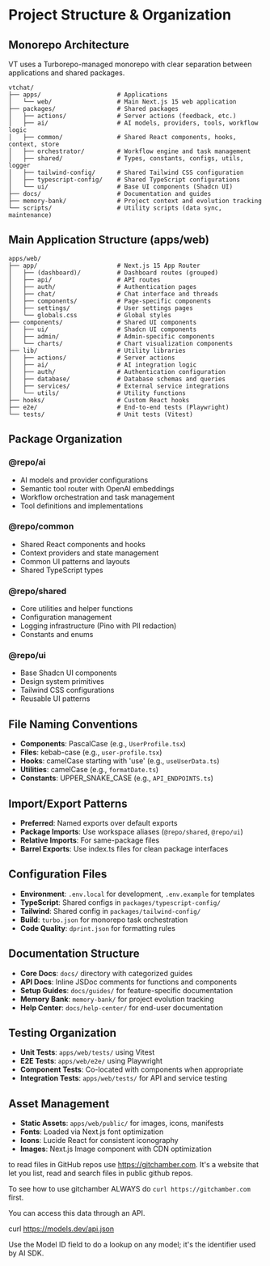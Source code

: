 # Project Structure & Organization

## Monorepo Architecture

VT uses a Turborepo-managed monorepo with clear separation between applications and shared packages.

```
vtchat/
├── apps/                     # Applications
│   └── web/                  # Main Next.js 15 web application
├── packages/                 # Shared packages
│   ├── actions/              # Server actions (feedback, etc.)
│   ├── ai/                   # AI models, providers, tools, workflow logic
│   ├── common/               # Shared React components, hooks, context, store
│   ├── orchestrator/         # Workflow engine and task management
│   ├── shared/               # Types, constants, configs, utils, logger
│   ├── tailwind-config/      # Shared Tailwind CSS configuration
│   ├── typescript-config/    # Shared TypeScript configurations
│   └── ui/                   # Base UI components (Shadcn UI)
├── docs/                     # Documentation and guides
├── memory-bank/              # Project context and evolution tracking
└── scripts/                  # Utility scripts (data sync, maintenance)
```

## Main Application Structure (apps/web)

```
apps/web/
├── app/                      # Next.js 15 App Router
│   ├── (dashboard)/          # Dashboard routes (grouped)
│   ├── api/                  # API routes
│   ├── auth/                 # Authentication pages
│   ├── chat/                 # Chat interface and threads
│   ├── components/           # Page-specific components
│   ├── settings/             # User settings pages
│   └── globals.css           # Global styles
├── components/               # Shared UI components
│   ├── ui/                   # Shadcn UI components
│   ├── admin/                # Admin-specific components
│   └── charts/               # Chart visualization components
├── lib/                      # Utility libraries
│   ├── actions/              # Server actions
│   ├── ai/                   # AI integration logic
│   ├── auth/                 # Authentication configuration
│   ├── database/             # Database schemas and queries
│   ├── services/             # External service integrations
│   └── utils/                # Utility functions
├── hooks/                    # Custom React hooks
├── e2e/                      # End-to-end tests (Playwright)
└── tests/                    # Unit tests (Vitest)
```

## Package Organization

### @repo/ai

- AI models and provider configurations
- Semantic tool router with OpenAI embeddings
- Workflow orchestration and task management
- Tool definitions and implementations

### @repo/common

- Shared React components and hooks
- Context providers and state management
- Common UI patterns and layouts
- Shared TypeScript types

### @repo/shared

- Core utilities and helper functions
- Configuration management
- Logging infrastructure (Pino with PII redaction)
- Constants and enums

### @repo/ui

- Base Shadcn UI components
- Design system primitives
- Tailwind CSS configurations
- Reusable UI patterns

## File Naming Conventions

- **Components**: PascalCase (e.g., `UserProfile.tsx`)
- **Files**: kebab-case (e.g., `user-profile.tsx`)
- **Hooks**: camelCase starting with 'use' (e.g., `useUserData.ts`)
- **Utilities**: camelCase (e.g., `formatDate.ts`)
- **Constants**: UPPER_SNAKE_CASE (e.g., `API_ENDPOINTS.ts`)

## Import/Export Patterns

- **Preferred**: Named exports over default exports
- **Package Imports**: Use workspace aliases (`@repo/shared`, `@repo/ui`)
- **Relative Imports**: For same-package files
- **Barrel Exports**: Use index.ts files for clean package interfaces

## Configuration Files

- **Environment**: `.env.local` for development, `.env.example` for templates
- **TypeScript**: Shared configs in `packages/typescript-config/`
- **Tailwind**: Shared config in `packages/tailwind-config/`
- **Build**: `turbo.json` for monorepo task orchestration
- **Code Quality**: `dprint.json` for formatting rules

## Documentation Structure

- **Core Docs**: `docs/` directory with categorized guides
- **API Docs**: Inline JSDoc comments for functions and components
- **Setup Guides**: `docs/guides/` for feature-specific documentation
- **Memory Bank**: `memory-bank/` for project evolution tracking
- **Help Center**: `docs/help-center/` for end-user documentation

## Testing Organization

- **Unit Tests**: `apps/web/tests/` using Vitest
- **E2E Tests**: `apps/web/e2e/` using Playwright
- **Component Tests**: Co-located with components when appropriate
- **Integration Tests**: `apps/web/tests/` for API and service testing

## Asset Management

- **Static Assets**: `apps/web/public/` for images, icons, manifests
- **Fonts**: Loaded via Next.js font optimization
- **Icons**: Lucide React for consistent iconography
- **Images**: Next.js Image component with CDN optimization

to read files in GitHub repos use https://gitchamber.com. It's a website that let you list, read and search files in public github repos.

To see how to use gitchamber ALWAYS do `curl https://gitchamber.com` first.

You can access this data through an API.

curl https://models.dev/api.json

Use the Model ID field to do a lookup on any model; it's the identifier used by AI SDK.
